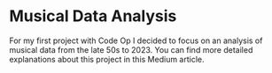 # Musical Data Analysis

For my first project with Code Op I decided to focus on an analysis of musical data from the late 50s to 2023. You can find more detailed explanations about this project in this Medium article.
